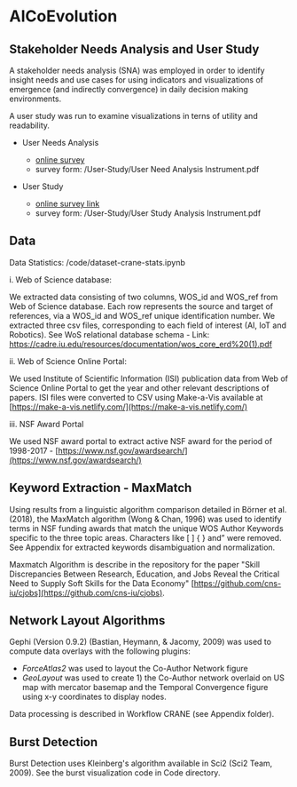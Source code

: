# AICoEvolution

## Stakeholder Needs Analysis and User Study

A stakeholder needs analysis (SNA) was employed in order to identify insight needs and use cases for using indicators and visualizations of emergence (and indirectly convergence) in daily decision making environments.

A user study was run to examine visualizations in terns of utility and readability.

- User Needs Analysis 
   - [online survey](https://iu.co1.qualtrics.com/jfe/form/SV_9HzcwI1BNTy6gM5)
   - survey form: /User-Study/User Need Analysis Instrument.pdf

- User Study 
   - [online survey link](https://iu.co1.qualtrics.com/jfe/form/SV_6h4hvTKlnVW410h)
   - survey form: /User-Study/User Study Analysis Instrument.pdf

## Data

Data Statistics: /code/dataset-crane-stats.ipynb

i.	Web of Science database:

We extracted data consisting of two columns, WOS_id and WOS_ref from Web of Science database. Each row represents the source and target of references, via a WOS_id and WOS_ref unique identification number.  We extracted three csv files, corresponding to each field of interest (AI, IoT and Robotics). See WoS relational database schema - Link: https://cadre.iu.edu/resources/documentation/wos_core_erd%20(1).pdf

ii.	Web of Science Online Portal:

We used Institute of Scientific Information (ISI) publication data from Web of Science Online Portal to get the year and other relevant descriptions of papers. ISI files were converted to CSV using Make-a-Vis available at [https://make-a-vis.netlify.com/](https://make-a-vis.netlify.com/)

iii. NSF Award Portal

We used NSF award portal to extract active NSF award for the period of 1998-2017 - [https://www.nsf.gov/awardsearch/](https://www.nsf.gov/awardsearch/)

## Keyword Extraction - MaxMatch

Using results from a linguistic algorithm comparison detailed in Börner et al. (2018), the MaxMatch algorithm (Wong & Chan, 1996) was used to identify terms in NSF funding awards that match the unique WOS Author Keywords specific to the three topic areas. Characters like [ ] { } and” were removed. See Appendix for extracted keywords disambiguation and normalization.

Maxmatch Algorithm is describe in the repository for the paper "Skill Discrepancies Between Research, Education, and Jobs Reveal the Critical Need to Supply Soft Skills for the Data Economy" [https://github.com/cns-iu/cjobs](https://github.com/cns-iu/cjobs).

## Network Layout Algorithms

Gephi (Version 0.9.2) (Bastian, Heymann, & Jacomy, 2009) was used to compute data overlays with the following plugins:

-	*ForceAtlas2* was used to layout the Co-Author Network figure
-	*GeoLayout* was used to create 1) the Co-Author network overlaid on US map with mercator basemap and the Temporal Convergence figure using x-y coordinates to display nodes. 

Data processing is described in Workflow CRANE (see Appendix folder).

## Burst Detection

Burst Detection uses Kleinberg's algorithm available in Sci2 (Sci2 Team, 2009). See the burst visualization code in Code directory.
 
